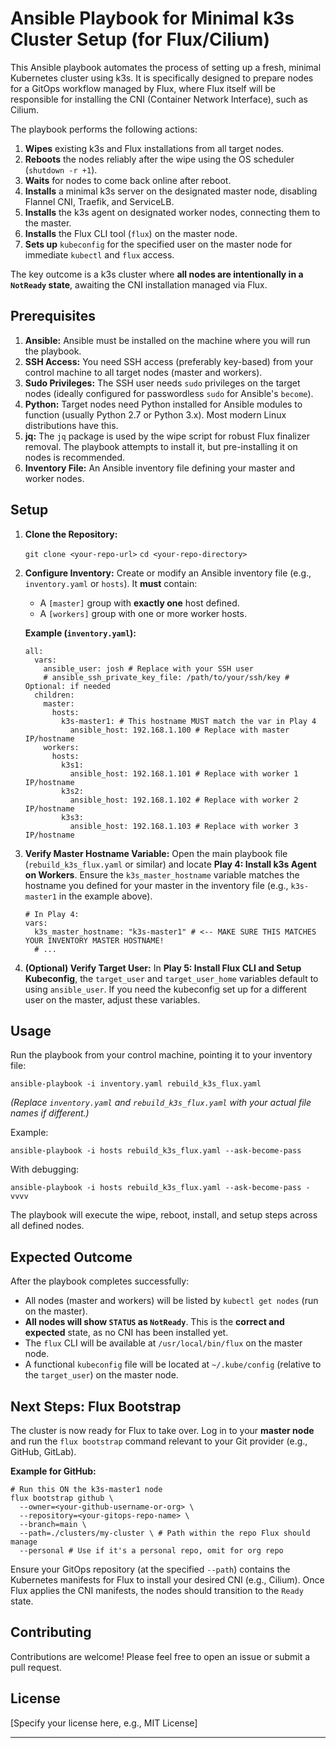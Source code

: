 # Ansible Playbook for Minimal k3s Cluster Setup (for Flux/Cilium)

This Ansible playbook automates the process of setting up a fresh, minimal Kubernetes cluster using k3s. It is specifically designed to prepare nodes for a GitOps workflow managed by Flux, where Flux itself will be responsible for installing the CNI (Container Network Interface), such as Cilium.

The playbook performs the following actions:

1.  **Wipes** existing k3s and Flux installations from all target nodes.
2.  **Reboots** the nodes reliably after the wipe using the OS scheduler (`shutdown -r +1`).
3.  **Waits** for nodes to come back online after reboot.
4.  **Installs** a minimal k3s server on the designated master node, disabling Flannel CNI, Traefik, and ServiceLB.
5.  **Installs** the k3s agent on designated worker nodes, connecting them to the master.
6.  **Installs** the Flux CLI tool (`flux`) on the master node.
7.  **Sets up** `kubeconfig` for the specified user on the master node for immediate `kubectl` and `flux` access.

The key outcome is a k3s cluster where **all nodes are intentionally in a `NotReady` state**, awaiting the CNI installation managed via Flux.

## Prerequisites

1.  **Ansible:** Ansible must be installed on the machine where you will run the playbook.
2.  **SSH Access:** You need SSH access (preferably key-based) from your control machine to all target nodes (master and workers).
3.  **Sudo Privileges:** The SSH user needs `sudo` privileges on the target nodes (ideally configured for passwordless `sudo` for Ansible's `become`).
4.  **Python:** Target nodes need Python installed for Ansible modules to function (usually Python 2.7 or Python 3.x). Most modern Linux distributions have this.
5.  **jq:** The `jq` package is used by the wipe script for robust Flux finalizer removal. The playbook attempts to install it, but pre-installing it on nodes is recommended.
6.  **Inventory File:** An Ansible inventory file defining your master and worker nodes.

## Setup

1.  **Clone the Repository:**

    `git clone <your-repo-url>`
    `cd <your-repo-directory>`

2.  **Configure Inventory:** Create or modify an Ansible inventory file (e.g., `inventory.yaml` or `hosts`). It **must** contain:
    *   A `[master]` group with **exactly one** host defined.
    *   A `[workers]` group with one or more worker hosts.

    **Example (`inventory.yaml`):**

    ```
    all:
      vars:
        ansible_user: josh # Replace with your SSH user
        # ansible_ssh_private_key_file: /path/to/your/ssh/key # Optional: if needed
      children:
        master:
          hosts:
            k3s-master1: # This hostname MUST match the var in Play 4
              ansible_host: 192.168.1.100 # Replace with master IP/hostname
        workers:
          hosts:
            k3s1:
              ansible_host: 192.168.1.101 # Replace with worker 1 IP/hostname
            k3s2:
              ansible_host: 192.168.1.102 # Replace with worker 2 IP/hostname
            k3s3:
              ansible_host: 192.168.1.103 # Replace with worker 3 IP/hostname

    ```

3.  **Verify Master Hostname Variable:** Open the main playbook file (`rebuild_k3s_flux.yaml` or similar) and locate **Play 4: Install k3s Agent on Workers**. Ensure the `k3s_master_hostname` variable matches the hostname you defined for your master in the inventory file (e.g., `k3s-master1` in the example above).

    ```
    # In Play 4:
    vars:
      k3s_master_hostname: "k3s-master1" # <-- MAKE SURE THIS MATCHES YOUR INVENTORY MASTER HOSTNAME!
      # ...

    ```

4.  **(Optional) Verify Target User:** In **Play 5: Install Flux CLI and Setup Kubeconfig**, the `target_user` and `target_user_home` variables default to using `ansible_user`. If you need the kubeconfig set up for a different user on the master, adjust these variables.

## Usage

Run the playbook from your control machine, pointing it to your inventory file:

`ansible-playbook -i inventory.yaml rebuild_k3s_flux.yaml`

*(Replace `inventory.yaml` and `rebuild_k3s_flux.yaml` with your actual file names if different.)*

Example:

```
ansible-playbook -i hosts rebuild_k3s_flux.yaml --ask-become-pass
```

With debugging:

```
ansible-playbook -i hosts rebuild_k3s_flux.yaml --ask-become-pass -vvvv
```

The playbook will execute the wipe, reboot, install, and setup steps across all defined nodes.

## Expected Outcome

After the playbook completes successfully:

*   All nodes (master and workers) will be listed by `kubectl get nodes` (run on the master).
*   **All nodes will show `STATUS` as `NotReady`**. This is the **correct and expected** state, as no CNI has been installed yet.
*   The `flux` CLI will be available at `/usr/local/bin/flux` on the master node.
*   A functional `kubeconfig` file will be located at `~/.kube/config` (relative to the `target_user`) on the master node.

## Next Steps: Flux Bootstrap

The cluster is now ready for Flux to take over. Log in to your **master node** and run the `flux bootstrap` command relevant to your Git provider (e.g., GitHub, GitLab).

**Example for GitHub:**

```
# Run this ON the k3s-master1 node
flux bootstrap github \
  --owner=<your-github-username-or-org> \
  --repository=<your-gitops-repo-name> \
  --branch=main \
  --path=./clusters/my-cluster \ # Path within the repo Flux should manage
  --personal # Use if it's a personal repo, omit for org repo

```

Ensure your GitOps repository (at the specified `--path`) contains the Kubernetes manifests for Flux to install your desired CNI (e.g., Cilium). Once Flux applies the CNI manifests, the nodes should transition to the `Ready` state.

## Contributing

Contributions are welcome! Please feel free to open an issue or submit a pull request.

## License

[Specify your license here, e.g., MIT License]

---